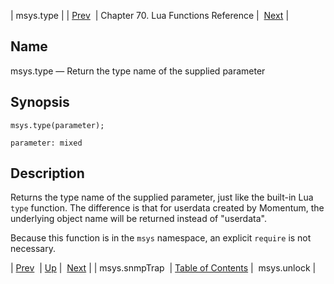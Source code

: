 | msys.type |
| [Prev](lua.ref.msys.snmpTrap)  | Chapter 70. Lua Functions Reference |  [Next](lua.ref.msys.unlock) |

<a name="lua.ref.msys.type"></a>
## Name

msys.type — Return the type name of the supplied parameter

<a name="idp16426032"></a>
## Synopsis

`msys.type(parameter);`

`parameter: mixed`<a name="idp16428992"></a>
## Description

Returns the type name of the supplied parameter, just like the built-in Lua `type` function. The difference is that for userdata created by Momentum, the underlying object name will be returned instead of "userdata".

Because this function is in the `msys` namespace, an explicit `require` is not necessary.

| [Prev](lua.ref.msys.snmpTrap)  | [Up](lua.function.details) |  [Next](lua.ref.msys.unlock) |
| msys.snmpTrap  | [Table of Contents](index) |  msys.unlock |


